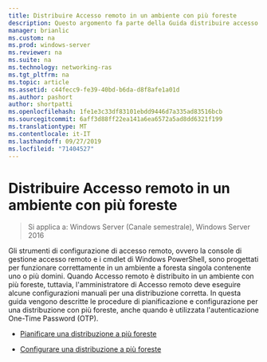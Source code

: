 ```yaml
---
title: Distribuire Accesso remoto in un ambiente con più foreste
description: Questo argomento fa parte della Guida distribuire accesso remoto in un ambiente a più foreste in Windows Server 2016.
manager: brianlic
ms.custom: na
ms.prod: windows-server
ms.reviewer: na
ms.suite: na
ms.technology: networking-ras
ms.tgt_pltfrm: na
ms.topic: article
ms.assetid: c44fecc9-fe39-40bd-b6da-d8f8afe1a01d
ms.author: pashort
author: shortpatti
ms.openlocfilehash: 1fe1e3c33df83101ebdd9446d7a335ad83516bcb
ms.sourcegitcommit: 6aff3d88ff22ea141a6ea6572a5ad8dd6321f199
ms.translationtype: MT
ms.contentlocale: it-IT
ms.lasthandoff: 09/27/2019
ms.locfileid: "71404527"
---
```

# <a name="deploy-remote-access-in-a-multi-forest-environment"></a>Distribuire Accesso remoto in un ambiente con più foreste

>Si applica a: Windows Server (Canale semestrale), Windows Server 2016

Gli strumenti di configurazione di accesso remoto, ovvero la console di gestione accesso remoto e i cmdlet di Windows PowerShell, sono progettati per funzionare correttamente in un ambiente a foresta singola contenente uno o più domini. Quando Accesso remoto è distribuito in un ambiente con più foreste, tuttavia, l'amministratore di Accesso remoto deve eseguire alcune configurazioni manuali per una distribuzione corretta. In questa guida vengono descritte le procedure di pianificazione e configurazione per una distribuzione con più foreste, anche quando è utilizzata l'autenticazione One-Time Password (OTP).  
  
-   [Pianificare una distribuzione a più foreste](Plan-a-Multi-Forest-Deployment.md)  
  
-   [Configurare una distribuzione a più foreste](Configure-a-Multi-Forest-Deployment.md)  
  


